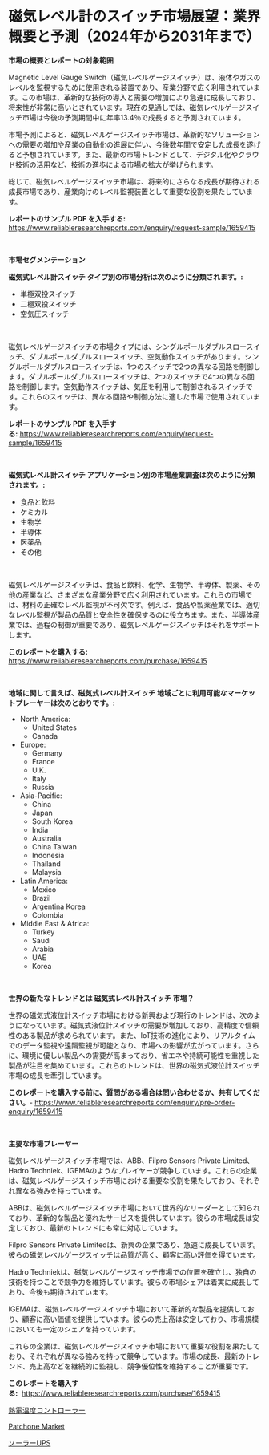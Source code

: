 <p><h1>磁気レベル計のスイッチ市場展望：業界概要と予測（2024年から2031年まで）</h1></p><p><strong>市場の概要とレポートの対象範囲</strong></p>
<p><p>Magnetic Level Gauge Switch（磁気レベルゲージスイッチ）は、液体やガスのレベルを監視するために使用される装置であり、産業分野で広く利用されています。この市場は、革新的な技術の導入と需要の増加により急速に成長しており、将来性が非常に高いとされています。現在の見通しでは、磁気レベルゲージスイッチ市場は今後の予測期間中に年率13.4％で成長すると予測されています。</p><p>市場予測によると、磁気レベルゲージスイッチ市場は、革新的なソリューションへの需要の増加や産業の自動化の進展に伴い、今後数年間で安定した成長を遂げると予想されています。また、最新の市場トレンドとして、デジタル化やクラウド技術の活用など、技術の進歩による市場の拡大が挙げられます。</p><p>総じて、磁気レベルゲージスイッチ市場は、将来的にさらなる成長が期待される成長市場であり、産業向けのレベル監視装置として重要な役割を果たしています。</p></p>
<p><strong>レポートのサンプル PDF を入手する:</strong> <a href="https://www.reliableresearchreports.com/enquiry/request-sample/1659415">https://www.reliableresearchreports.com/enquiry/request-sample/1659415</a></p>
<p>&nbsp;</p>
<p><strong>市場セグメンテーション</strong></p>
<p><strong>磁気式レベル計スイッチ タイプ別の市場分析は次のように分類されます。:</strong></p>
<p><ul><li>単極双投スイッチ</li><li>二極双投スイッチ</li><li>空気圧スイッチ</li></ul></p>
<p>&nbsp;</p>
<p><p>磁気レベルゲージスイッチの市場タイプには、シングルポールダブルスロースイッチ、ダブルポールダブルスロースイッチ、空気動作スイッチがあります。シングルポールダブルスロースイッチは、1つのスイッチで2つの異なる回路を制御します。ダブルポールダブルスロースイッチは、2つのスイッチで4つの異なる回路を制御します。空気動作スイッチは、気圧を利用して制御されるスイッチです。これらのスイッチは、異なる回路や制御方法に適した市場で使用されています。</p></p>
<p><strong>レポートのサンプル PDF を入手する:</strong>&nbsp;<a href="https://www.reliableresearchreports.com/enquiry/request-sample/1659415">https://www.reliableresearchreports.com/enquiry/request-sample/1659415</a></p>
<p>&nbsp;</p>
<p><strong> 磁気式レベル計スイッチ アプリケーション別の市場産業調査は次のように分類されます。:</strong></p>
<p><ul><li>食品と飲料</li><li>ケミカル</li><li>生物学</li><li>半導体</li><li>医薬品</li><li>その他</li></ul></p>
<p>&nbsp;</p>
<p><p>磁気レベルゲージスイッチは、食品と飲料、化学、生物学、半導体、製薬、その他の産業など、さまざまな産業分野で広く利用されています。これらの市場では、材料の正確なレベル監視が不可欠です。例えば、食品や製薬産業では、適切なレベル監視が製品の品質と安全性を確保するのに役立ちます。また、半導体産業では、過程の制御が重要であり、磁気レベルゲージスイッチはそれをサポートします。</p></p>
<p><strong>このレポートを購入する:</strong>&nbsp; <a href="https://www.reliableresearchreports.com/purchase/1659415">https://www.reliableresearchreports.com/purchase/1659415</a></p>
<p>&nbsp;</p>
<p><strong>地域に関して言えば、磁気式レベル計スイッチ 地域ごとに利用可能なマーケットプレーヤーは次のとおりです。:</strong></p>
<p><ul>
    <li>
        North America:
        <ul>
            <li>United States</li>
            <li>Canada</li>
        </ul>
    </li>
    <li>
        Europe:
        <ul>
            <li>Germany</li>
            <li>France</li>
            <li>U.K.</li>
            <li>Italy</li>
            <li>Russia</li>
        </ul>
    </li>
    <li>
        Asia-Pacific:
        <ul>
            <li>China</li>
            <li>Japan</li>
            <li>South Korea</li>
            <li>India</li>
            <li>Australia</li>
            <li>China Taiwan</li>
            <li>Indonesia</li>
            <li>Thailand</li>
            <li>Malaysia</li>
        </ul>
    </li>
    <li>
        Latin America:
        <ul>
            <li>Mexico</li>
            <li>Brazil</li>
            <li>Argentina Korea</li>
            <li>Colombia</li>
        </ul>
    </li>
    <li>
        Middle East & Africa:
        <ul>
            <li>Turkey</li>
            <li>Saudi</li>
            <li>Arabia</li>
            <li>UAE</li>
            <li>Korea</li>
        </ul>
    </li>
    </ul></p>
<p>&nbsp;</p>
<p><strong>世界の新たなトレンドとは 磁気式レベル計スイッチ 市場？</strong></p>
<p><p>世界の磁気式液位計スイッチ市場における新興および現行のトレンドは、次のようになっています。磁気式液位計スイッチの需要が増加しており、高精度で信頼性のある製品が求められています。また、IoT技術の進化により、リアルタイムでのデータ監視や遠隔監視が可能となり、市場への影響が広がっています。さらに、環境に優しい製品への需要が高まっており、省エネや持続可能性を重視した製品が注目を集めています。これらのトレンドは、世界の磁気式液位計スイッチ市場の成長を牽引しています。</p></p>
<p><strong>このレポートを購入する前に、質問がある場合は問い合わせるか、共有してください。</strong>- <a href="https://www.reliableresearchreports.com/enquiry/pre-order-enquiry/1659415">https://www.reliableresearchreports.com/enquiry/pre-order-enquiry/1659415</a></p>
<p>&nbsp;</p>
<p><strong>主要な市場プレーヤー</strong></p>
<p><p>磁気レベルゲージスイッチ市場では、ABB、Filpro Sensors Private Limited、Hadro Techniek、IGEMAのようなプレイヤーが競争しています。これらの企業は、磁気レベルゲージスイッチ市場における重要な役割を果たしており、それぞれ異なる強みを持っています。</p><p>ABBは、磁気レベルゲージスイッチ市場において世界的なリーダーとして知られており、革新的な製品と優れたサービスを提供しています。彼らの市場成長は安定しており、最新のトレンドにも常に対応しています。</p><p>Filpro Sensors Private Limitedは、新興の企業であり、急速に成長しています。彼らの磁気レベルゲージスイッチは品質が高く、顧客に高い評価を得ています。</p><p>Hadro Techniekは、磁気レベルゲージスイッチ市場での位置を確立し、独自の技術を持つことで競争力を維持しています。彼らの市場シェアは着実に成長しており、今後も期待されています。</p><p>IGEMAは、磁気レベルゲージスイッチ市場において革新的な製品を提供しており、顧客に高い価値を提供しています。彼らの売上高は安定しており、市場規模においても一定のシェアを持っています。</p><p>これらの企業は、磁気レベルゲージスイッチ市場において重要な役割を果たしており、それぞれが異なる強みを持って競争しています。市場の成長、最新のトレンド、売上高などを継続的に監視し、競争優位性を維持することが重要です。</p></p>
<p><strong>このレポートを購入する:</strong>&nbsp;&nbsp;<a href="https://www.reliableresearchreports.com/purchase/1659415">https://www.reliableresearchreports.com/purchase/1659415</a></p>
<p><p><a href="https://github.com/marbadji/Market-Research-Report-List-1/blob/main/326243212644.md">熱電温度コントローラー</a></p><p><a href="https://circular-yam-9b9.notion.site/Patchone-Market-Research-Report-Reveals-The-Latest-Trends-And-Opportunities-of-this-Market-for-Perio-7c021a2360714887a1395dac62dba128">Patchone Market</a></p><p><a href="https://github.com/KaydenJohns1964/Market-Research-Report-List-1/blob/main/542935612645.md">ソーラーUPS</a></p></p>